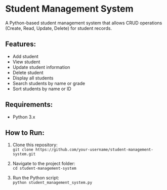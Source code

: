 # Student Management System

A Python-based student management system that allows CRUD operations (Create, Read, Update, Delete) for student records.

## Features:
- Add student
- View student
- Update student information
- Delete student
- Display all students
- Search students by name or grade
- Sort students by name or ID

## Requirements:
- Python 3.x

## How to Run:
1. Clone this repository:  
   `git clone https://github.com/your-username/student-management-system.git`
   
2. Navigate to the project folder:  
   `cd student-management-system`

3. Run the Python script:  
   `python student_management_system.py`

